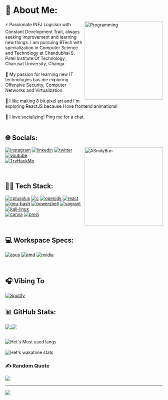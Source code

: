 # 🔮 About Me:
<img align="right" alt="Programming" width="250" src="https://github.com/hetsonii/hetsonii/assets/75877010/ecf7a220-c5b9-46e5-a45d-ccfc2f80e168">

<div align="left">
  ⚡ Passionate INFJ Logician with Constant Development Trait, always seeking improvement and learning new things. I am pursuing BTech with specialization in Computer Science and Technology at Chandubhai S. Patel Institute Of Technology, Charusat University, Changa.<br><br>🌱 My passion for learning new IT technologies has me exploring Offensive Security, Computer Networks and Virtualization.<br><br>🔭 I like making 8 bit pixel art and I'm exploring ReactJS because I love frontend animations! <br> <br>💬 I love socializing! Ping me for a chat.
</div>

<br />
<!-- <img align="right" alt="ASmilyBun" width="250" margin="10" src="https://github.com/hetsonii/hetsonii/assets/75877010/cdd7d7aa-5b9c-4d91-a8ba-f6ab6b868ffc">  -->

## 🌐 Socials:

<img align="right" alt="ASmilyBun" width="250" src="https://github.com/hetsonii/hetsonii/assets/75877010/0c391e38-6d18-426e-8022-053978428e5d">

<a href='https://instagram.com/hetsonii' target="_blank"><img alt='instagram' src='https://img.shields.io/badge/instagram-100000?style=for-the-badge&logo=instagram&logoColor=white&labelColor=000000&color=D94662'/></a>
<a href='https://www.linkedin.com/in/het-soni/' target="_blank"><img alt='linkedin' src='https://img.shields.io/badge/linkedin-100000?style=for-the-badge&logo=linkedin&logoColor=white&labelColor=000000&color=0F79B1'/></a>
<a href='https://twitter.com/hetsonii' target="_blank"><img alt='twitter' src='https://img.shields.io/badge/twitter-100000?style=for-the-badge&logo=twitter&logoColor=white&labelColor=000000&color=289EE7'/></a>
<a href='https://www.youtube.com/@hetsonii' target="_blank"><img alt='youtube' src='https://img.shields.io/badge/youtube-100000?style=for-the-badge&logo=youtube&logoColor=white&labelColor=000000&color=F40F0F'/></a>
<br>
<a href='https://tryhackme.com/p/hetsoni' target="_blank"><img src="https://tryhackme-badges.s3.amazonaws.com/hetsoni.png" alt="TryHackMe"></a>
  
<br />
  
## 👨‍💻 Tech Stack:
<a href='https://www.w3schools.com/cpp' target="_blank"><img alt='cplusplus' src='https://img.shields.io/badge/C++-100000?style=for-the-badge&logo=cplusplus&logoColor=white&labelColor=000000&color=00427E'/></a>
<a href='https://www.w3schools.com/c/' target="_blank"><img alt='c' src='https://img.shields.io/badge/C-100000?style=for-the-badge&logo=c&logoColor=white&labelColor=000000&color=035697'/></a> 
<a href='https://www.microsoft.com/openjdk' target="_blank"><img alt='openjdk' src='https://img.shields.io/badge/java-100000?style=for-the-badge&logo=openjdk&logoColor=white&labelColor=black&color=e26e03'/></a>
<a href='https://react.dev/' target="_blank"><img alt='react' src='https://img.shields.io/badge/Reactjs-100000?style=for-the-badge&logo=react&logoColor=white&labelColor=black&color=ffffff'/></a>
<a href='https://www.gnu.org/software/bash/' target="_blank"><img alt='gnu-bash' src='https://img.shields.io/badge/bash-100000?style=for-the-badge&logo=gnu-bash&logoColor=white&labelColor=000000&color=4EAA25'/></a>
<a href='https://docs.microsoft.com/en-us/powershell/' target="_blank"><img alt='powershell' src='https://img.shields.io/badge/powershell-100000?style=for-the-badge&logo=powershell&logoColor=white&labelColor=000000&color=256DB8'/></a> 
<a href='https://pop.system76.com/' target="_blank"><img alt='vagrant' src='https://img.shields.io/badge/vagrant-100000?style=for-the-badge&logo=vagrant&logoColor=white&labelColor=000000&color=104CAC'/></a>
<a href='https://www.kali.org/' target="_blank"><img alt='kali-linux' src='https://img.shields.io/badge/Kali_Linux-100000?style=for-the-badge&logo=kali-linux&logoColor=white&labelColor=black&color=black'/></a> 
<br>
<a href='canva.com' target="_blank"><img alt='canva' src='https://img.shields.io/badge/canva-100000?style=for-the-badge&logo=canva&logoColor=white&labelColor=000000&color=00C4CC'/></a>
<a href='https://prezi.com/' target="_blank"><img alt='prezi' src='https://img.shields.io/badge/Prezi-100000?style=for-the-badge&logo=prezi&logoColor=white&labelColor=000000&color=5A99F7'/></a>
  
  
<br />
  
## 💻 Workspace Specs:
<a href='' target="_blank"><img alt='asus' src='https://img.shields.io/badge/ROG-Strix_G15-100000?style=for-the-badge&logo=asus&logoColor=white&labelColor=000000&color=0071C5'/></a>
<a href='' target="_blank"><img alt='amd' src='https://img.shields.io/badge/AMD-Ryzen_7 4800H-100000?style=for-the-badge&logo=amd&logoColor=white&labelColor=000000&color=ED1C24'/></a>
<a href='' target="_blank"><img alt='nvidia' src='https://img.shields.io/badge/Nvidia-GTX_1650-100000?style=for-the-badge&logo=nvidia&logoColor=white&labelColor=000000&color=76B900'/></a>

    
<br />
  
  ## 🎧 Vibing To 
  [![Spotify](https://spotify-now-playing-six-puce.vercel.app/api/spotify/?background_color=0d1117&border_color=ffffff)](https://open.spotify.com/user/lss4xc96584lsajpj04d026tk)


## 📊 GitHub Stats:

<a href="https://github.com/anuraghazra/github-readme-stats">
  <img align="center" src="https://github-readme-stats.vercel.app/api?username=hetsonii&show_icons=true&theme=tokyonight" />
</a>
<a href="https://github.com/anuraghazra/convoychat">
  <img align="center" src="https://github-readme-streak-stats.herokuapp.com?user=hetsonii&theme=tokyonight" />
</a>
<br /><br />

<!-- ![](https://github-readme-stats.vercel.app/api?username=hetsonii&theme=dark&hide_border=false&include_all_commits=false&count_private=false)<br/> -->
<!-- ![](https://github-readme-streak-stats.herokuapp.com/?user=hetsonii&theme=dark&hide_border=false)<br/> -->
![Het's Most used langs](https://github-readme-stats.vercel.app/api/top-langs/?username=hetsonii&theme=tokyonight&hide_border=false&include_all_commits=false&count_private=false&layout=compact)<br/><br />
![Het's wakatime stats](https://github-readme-stats.vercel.app/api/wakatime?username=hetsonii&theme=tokyonight&layout=compact)
  
  
<!-- ![hetsonii's GitHub | Languages Over Time](https://stats.quine.sh/hetsonii/languages-over-time?theme=dark)
![hetsonii's GitHub | Topics Over Time](https://stats.quine.sh/hetsonii/topics-over-time?theme=dark) -->
  
### ✍️ Random Quote
![](https://quotes-github-readme.vercel.app/api?type=horizontal&theme=tokyonight)

---
![](https://visitcount.itsvg.in/api?id=hetsonii&label=Profile%20Views&pretty=true)
